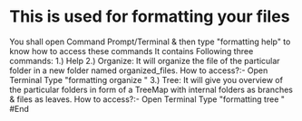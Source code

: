 # This is used for formatting your files
You shall open Command Prompt/Terminal & then type "formatting help" to know how to access these commands
It contains Following three commands:
1.) Help
2.) Organize: It will organize the file of the particular folder in a new folder named organized_files.
How to access?:-
  Open Terminal
  Type "formatting organize <!address of the folder you want to organize!>"
3.) Tree: It will give you overview of the particular folders in form of a TreeMap with internal folders as branches & files as leaves.
How to access?:-
  Open Terminal
  Type "formatting tree <!address of folder you want overview of!>"
#End

